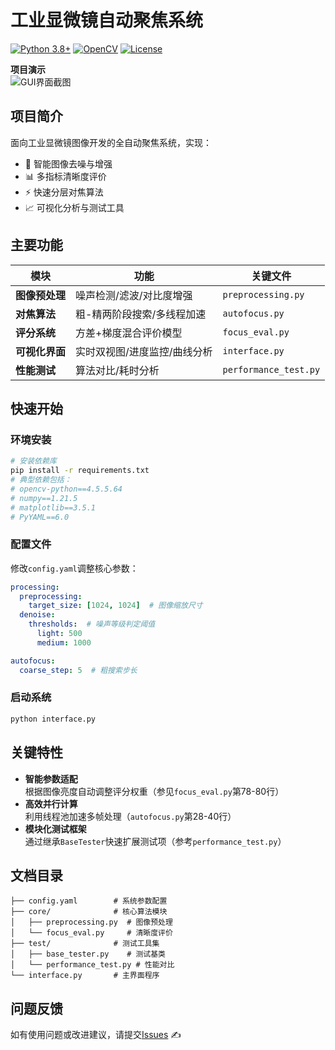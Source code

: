 # 工业显微镜自动聚焦系统

[![Python 3.8+](https://img.shields.io/badge/python-3.8%2B-blue)](https://www.python.org/)
[![OpenCV](https://img.shields.io/badge/OpenCV-4.5%2B-green)](https://opencv.org/)
[![License](https://img.shields.io/badge/license-MIT-orange)](LICENSE)

**项目演示**  
![GUI界面截图](docs/screenshot.png) <!-- 需替换实际截图路径 -->

## 项目简介
面向工业显微镜图像开发的全自动聚焦系统，实现：
- 🎯 智能图像去噪与增强
- 📊 多指标清晰度评价
- ⚡ 快速分层对焦算法
- 📈 可视化分析与测试工具

## 主要功能
| 模块 | 功能 | 关键文件 |
|------|------|----------|
| **图像预处理** | 噪声检测/滤波/对比度增强 | `preprocessing.py` |
| **对焦算法** | 粗-精两阶段搜索/多线程加速 | `autofocus.py` |
| **评分系统** | 方差+梯度混合评价模型 | `focus_eval.py` |
| **可视化界面** | 实时双视图/进度监控/曲线分析 | `interface.py` |
| **性能测试** | 算法对比/耗时分析 | `performance_test.py` |

## 快速开始
### 环境安装
```bash
# 安装依赖库
pip install -r requirements.txt
# 典型依赖包括：
# opencv-python==4.5.5.64
# numpy==1.21.5
# matplotlib==3.5.1
# PyYAML==6.0
```

### 配置文件
修改`config.yaml`调整核心参数：
```yaml
processing:
  preprocessing:
    target_size: [1024, 1024]  # 图像缩放尺寸
  denoise:
    thresholds:  # 噪声等级判定阈值
      light: 500
      medium: 1000

autofocus:
  coarse_step: 5  # 粗搜索步长
```

### 启动系统
```bash
python interface.py
```

## 关键特性
- **智能参数适配**  
  根据图像亮度自动调整评分权重（参见`focus_eval.py`第78-80行）
- **高效并行计算**  
  利用线程池加速多帧处理（`autofocus.py`第28-40行）
- **模块化测试框架**  
  通过继承`BaseTester`快速扩展测试项（参考`performance_test.py`）

## 文档目录
```
├── config.yaml        # 系统参数配置
├── core/              # 核心算法模块
│   ├── preprocessing.py  # 图像预处理
│   └── focus_eval.py     # 清晰度评价
├── test/              # 测试工具集
│   ├── base_tester.py    # 测试基类
│   └── performance_test.py # 性能对比
└── interface.py       # 主界面程序
```

## 问题反馈
如有使用问题或改进建议，请提交[Issues](https://github.com/yourname/project/issues) ✍️

